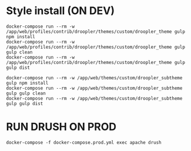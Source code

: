 # Style install (ON DEV)

    docker-compose run --rm -w /app/web/profiles/contrib/droopler/themes/custom/droopler_theme gulp npm install
    docker-compose run --rm -w /app/web/profiles/contrib/droopler/themes/custom/droopler_theme gulp gulp clean
    docker-compose run --rm -w /app/web/profiles/contrib/droopler/themes/custom/droopler_theme gulp gulp dist

    docker-compose run --rm -w /app/web/themes/custom/droopler_subtheme gulp npm install
    docker-compose run --rm -w /app/web/themes/custom/droopler_subtheme gulp gulp clean
    docker-compose run --rm -w /app/web/themes/custom/droopler_subtheme gulp gulp dist
# RUN DRUSH ON PROD

    docker-compose -f docker-compose.prod.yml exec apache drush
